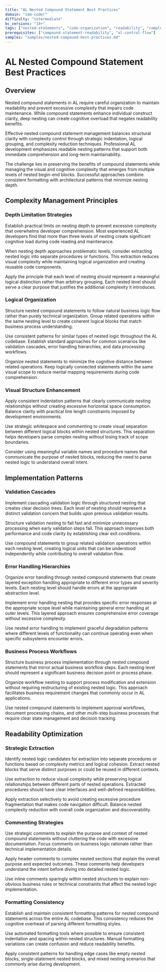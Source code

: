 ```yaml
---
title: "AL Nested Compound Statement Best Practices"
domain: "sam-coder"
difficulty: "intermediate"
bc_versions: "14+"
tags: ["nested-statements", "code-organization", "readability", "complexity-management"]
prerequisites: ["compound-statement-readability", "al-control-flow"]
samples: "samples/nested-compound-best-practices.md"
---
```

# AL Nested Compound Statement Best Practices

## Overview

Nested compound statements in AL require careful organization to maintain readability and prevent excessive complexity that impairs code maintenance. While compound statements enhance individual construct clarity, deep nesting can create cognitive overload that negates readability benefits.

Effective nested compound statement management balances structural clarity with complexity control through strategic indentation, logical grouping, and complexity reduction techniques. Professional AL development emphasizes readable nesting patterns that support both immediate comprehension and long-term maintainability.

The challenge lies in preserving the benefits of compound statements while managing the visual and cognitive complexity that emerges from multiple levels of nested begin-end blocks. Successful approaches combine consistent formatting with architectural patterns that minimize nesting depth.

## Complexity Management Principles

### Depth Limitation Strategies

Establish practical limits on nesting depth to prevent excessive complexity that overwhelms developer comprehension. Most experienced AL developers find that more than three levels of nesting create significant cognitive load during code reading and maintenance.

When nesting depth approaches problematic levels, consider extracting nested logic into separate procedures or functions. This extraction reduces visual complexity while maintaining logical organization and creating reusable code components.

Apply the principle that each level of nesting should represent a meaningful logical distinction rather than arbitrary grouping. Each nested level should serve a clear purpose that justifies the additional complexity it introduces.

### Logical Organization

Structure nested compound statements to follow natural business logic flow rather than purely technical organization. Group related operations within the same nesting level to create coherent logical blocks that match business process understanding.

Use consistent patterns for similar types of nested logic throughout the AL codebase. Establish standard approaches for common scenarios like validation cascades, error handling hierarchies, and data processing workflows.

Organize nested statements to minimize the cognitive distance between related operations. Keep logically connected statements within the same visual scope to reduce mental mapping requirements during code comprehension.

### Visual Structure Enhancement

Apply consistent indentation patterns that clearly communicate nesting relationships without creating excessive horizontal space consumption. Balance clarity with practical line length constraints imposed by development environments.

Use strategic whitespace and commenting to create visual separation between different logical blocks within nested structures. This separation helps developers parse complex nesting without losing track of scope boundaries.

Consider using meaningful variable names and procedure names that communicate the purpose of nested blocks, reducing the need to parse nested logic to understand overall intent.

## Implementation Patterns

### Validation Cascades

Implement cascading validation logic through structured nesting that creates clear decision trees. Each level of nesting should represent a distinct validation concern that builds upon previous validation results.

Structure validation nesting to fail fast and minimize unnecessary processing when early validation steps fail. This approach improves both performance and code clarity by establishing clear exit conditions.

Use compound statements to group related validation operations within each nesting level, creating logical units that can be understood independently while contributing to overall validation flow.

### Error Handling Hierarchies

Organize error handling through nested compound statements that create layered exception handling appropriate to different error types and severity levels. Each nesting level should handle errors at the appropriate abstraction level.

Implement error handling nesting that provides specific error responses at the appropriate scope level while maintaining general error handling at outer levels. This layered approach ensures comprehensive error coverage without excessive complexity.

Use nested error handling to implement graceful degradation patterns where different levels of functionality can continue operating even when specific subsystems encounter errors.

### Business Process Workflows

Structure business process implementation through nested compound statements that mirror actual business workflow steps. Each nesting level should represent a significant business decision point or process phase.

Organize workflow nesting to support process modification and extension without requiring restructuring of existing nested logic. This approach facilitates business requirement changes that commonly occur in AL applications.

Use nested compound statements to implement approval workflows, document processing chains, and other multi-step business processes that require clear state management and decision tracking.

## Readability Optimization

### Strategic Extraction

Identify nested logic candidates for extraction into separate procedures or functions based on complexity metrics and logical cohesion. Extract nested blocks that serve distinct purposes or could be reused in different contexts.

Use extraction to reduce visual complexity while preserving logical relationships between different parts of nested operations. Extracted procedures should have clear interfaces and well-defined responsibilities.

Apply extraction selectively to avoid creating excessive procedure fragmentation that makes code navigation difficult. Balance nested complexity reduction with overall code organization and discoverability.

### Commenting Strategies

Use strategic comments to explain the purpose and context of nested compound statements without cluttering the code with excessive documentation. Focus comments on business logic rationale rather than technical implementation details.

Apply header comments to complex nested sections that explain the overall purpose and expected outcomes. These comments help developers understand the intent before diving into detailed nested logic.

Use inline comments sparingly within nested structures to explain non-obvious business rules or technical constraints that affect the nested logic implementation.

### Formatting Consistency

Establish and maintain consistent formatting patterns for nested compound statements across the entire AL codebase. This consistency reduces the cognitive overhead of parsing different formatting styles.

Use automated formatting tools where possible to ensure consistent indentation and spacing within nested structures. Manual formatting variations can create confusion and reduce readability benefits.

Apply consistent patterns for handling edge cases like empty nested blocks, single-statement nested blocks, and mixed nesting scenarios that commonly arise during development.